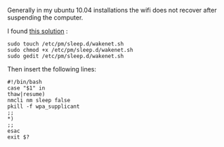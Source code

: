 Generally in my ubuntu 10.04 installations the wifi does not recover after suspending the computer.

I found [this solution](http://ubuntuforums.org/showthread.php?t=2218043) :

    sudo touch /etc/pm/sleep.d/wakenet.sh
    sudo chmod +x /etc/pm/sleep.d/wakenet.sh
    sudo gedit /etc/pm/sleep.d/wakenet.sh

Then insert the following lines:

```
#!/bin/bash
case "$1" in
thaw|resume)
nmcli nm sleep false
pkill -f wpa_supplicant
;;
*)
;;
esac
exit $?
```
